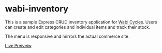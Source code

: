 # wabi-inventory
This is a sample Express CRUD inventory application for [Wabi Cycles](https://wabicycles.com/). Users can create and edit categories and individual items and track their stock. 

The menu is responsive and mirrors the actual commerce site. 

[Live Preiveiw](https://wab-inventory.herokuapp.com/inventory)
